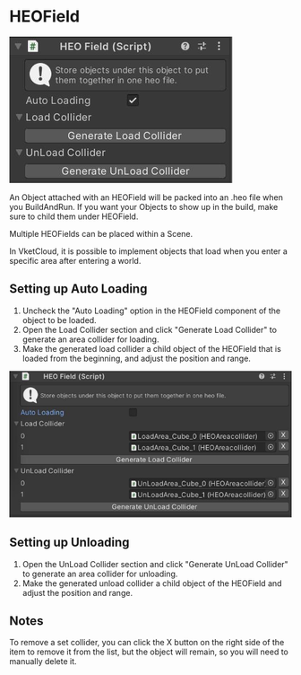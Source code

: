 # HEOField

![HEOField](img/HEOField.jpg)

An Object attached with an HEOField will be packed into an .heo file when you BuildAndRun. If you want your Objects to show up in the build, make sure to child them under HEOField.

Multiple HEOFields can be placed within a Scene.

In VketCloud, it is possible to implement objects that load when you enter a specific area after entering a world.

## Setting up Auto Loading

1. Uncheck the "Auto Loading" option in the HEOField component of the object to be loaded.
2. Open the Load Collider section and click "Generate Load Collider" to generate an area collider for loading.
3. Make the generated load collider a child object of the HEOField that is loaded from the beginning, and adjust the position and range.

![HEOField](img/HEOFieldAutoLoading.jpg)

## Setting up Unloading
1. Open the UnLoad Collider section and click "Generate UnLoad Collider" to generate an area collider for unloading.
2. Make the generated unload collider a child object of the HEOField and adjust the position and range.

## Notes
To remove a set collider, you can click the X button on the right side of the item to remove it from the list, but the object will remain, so you will need to manually delete it.
